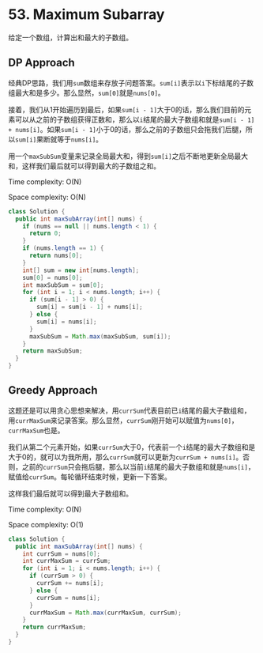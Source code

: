 # 53. Maximum Subarray

给定一个数组，计算出和最大的子数组。

## DP Approach

经典DP思路，我们用`sum`数组来存放子问题答案。`sum[i]`表示以`i`下标结尾的子数组最大和是多少。那么显然，`sum[0]`就是`nums[0]`。

接着，我们从1开始遍历到最后，如果`sum[i - 1]`大于0的话，那么我们目前的元素可以从之前的子数组获得正数和，那么以`i`结尾的最大子数组和就是`sum[i - 1] + nums[i]`。如果`sum[i - 1]`小于0的话，那么之前的子数组只会拖我们后腿，所以`sum[i]`果断就等于`nums[i]`。

用一个`maxSubSum`变量来记录全局最大和，得到`sum[i]`之后不断地更新全局最大和，这样我们最后就可以得到最大的子数组之和。

Time complexity: O(N)

Space complexity: O(N)

```java
class Solution {
  public int maxSubArray(int[] nums) {
    if (nums == null || nums.length < 1) {
      return 0;
    }
    if (nums.length == 1) {
      return nums[0];
    }
    int[] sum = new int[nums.length];
    sum[0] = nums[0];
    int maxSubSum = sum[0];
    for (int i = 1; i < nums.length; i++) {
      if (sum[i - 1] > 0) {
        sum[i] = sum[i - 1] + nums[i];
      } else {
        sum[i] = nums[i];
      }
      maxSubSum = Math.max(maxSubSum, sum[i]);
    }
    return maxSubSum;
  }
}
```

## Greedy Approach

这题还是可以用贪心思想来解决，用`currSum`代表目前已`i`结尾的最大子数组和，用`currMaxSum`来记录答案。那么显然，`currSum`刚开始可以赋值为`nums[0]`，`currMaxSum`也是。

我们从第二个元素开始，如果`currSum`大于0，代表前一个`i`结尾的最大子数组和是大于0的，就可以为我所用，那么`currSum`就可以更新为`currSum + nums[i]`。否则，之前的`currSum`只会拖后腿，那么以当前`i`结尾的最大子数组和就是`nums[i]`，赋值给`currSum`。每轮循环结束时候，更新一下答案。

这样我们最后就可以得到最大子数组和。

Time complexity: O(N)

Space complexity: O(1)

```java
class Solution {
  public int maxSubArray(int[] nums) {
    int currSum = nums[0];
    int currMaxSum = currSum;
    for (int i = 1; i < nums.length; i++) {
      if (currSum > 0) {
        currSum += nums[i];
      } else {
        currSum = nums[i];
      }
      currMaxSum = Math.max(currMaxSum, currSum);
    }
    return currMaxSum;
  }
}
```